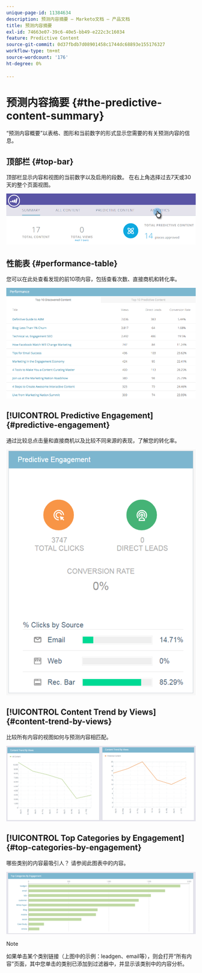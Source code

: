 ```yaml
---
unique-page-id: 11384634
description: 预测内容摘要 — Marketo文档 — 产品文档
title: 预测内容摘要
exl-id: 74663e07-39c6-40e5-bb49-e222c3c16034
feature: Predictive Content
source-git-commit: 0d37fbdb7d08901458c1744dc68893e155176327
workflow-type: tm+mt
source-wordcount: '176'
ht-degree: 0%

---
```


# 预测内容摘要 {#the-predictive-content-summary}

“预测内容概要”以表格、图形和当前数字的形式显示您需要的有关预测内容的信息。

## 顶部栏 {#top-bar}

顶部栏显示内容和视图的当前数字以及启用的段数。 在右上角选择过去7天或30天的整个页面视图。

![](assets/image2017-10-17-14-3a10-3a22.png)

## 性能表 {#performance-table}

您可以在此处查看发现的前10项内容，包括查看次数、直接商机和转化率。

![](assets/image2017-10-3-10-3a4-3a40.png)

## [!UICONTROL Predictive Engagement] {#predictive-engagement}

通过比较总点击量和直接商机以及比较不同来源的表现，了解您的转化率。

![](assets/predictive-engagement-actual.png)

## [!UICONTROL Content Trend by Views]  {#content-trend-by-views}

比较所有内容的视图如何与预测内容相匹配。

![](assets/4.png)

## [!UICONTROL Top Categories by Engagement] {#top-categories-by-engagement}

哪些类别的内容最吸引人？ 请参阅此图表中的内容。

![](assets/5.png)

>[!NOTE]
>
>如果单击某个类别链接（上图中的示例：leadgen、email等），则会打开“所有内容”页面，其中您单击的类别已添加到过滤器中，并显示该类别中的内容分析。
